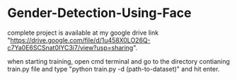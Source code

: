 # Gender-Detection-Using-Face

complete project is available at my google drive link "https://drive.google.com/file/d/1u458X0LO26Q-c7Ya0E6SCSnat0IYC3i7/view?usp=sharing".

when starting training, open cmd terminal and go to the directory contianing train.py file and type "python train.py -d (path-to-dataset)" and hit enter.
